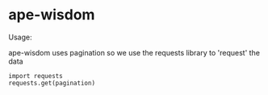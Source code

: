 # ape-wisdom

Usage:

ape-wisdom uses pagination so we use the requests library to 'request' the data
```
import requests
requests.get(pagination)
```
